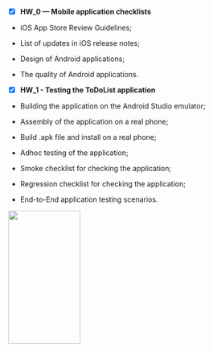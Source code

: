 - [X] **HW_0 — Mobile application checklists**



- iOS App Store Review Guidelines;

- List of updates in iOS release notes;

- Design of Android applications;

- The quality of Android applications.





- [X] **HW_1 - Testing the ToDoList application**



- Building the application on the Android Studio emulator;

- Assembly of the application on a real phone;

- Build .apk file and install on a real phone;

- Adhoc testing of the application;

- Smoke checklist for checking the application;

- Regression checklist for checking the application;

- End-to-End application testing scenarios.

<img src="Mobile_testing/files/1_ToDoList-emulator.png" width="143px" height="265px">

